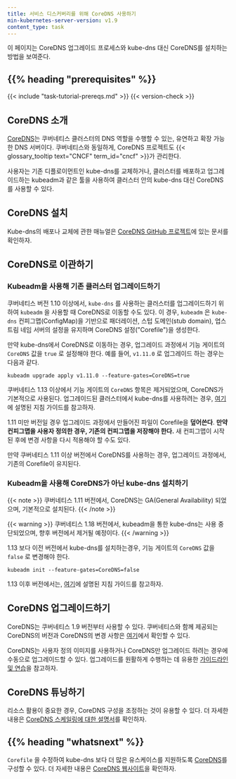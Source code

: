 ```yaml
---
title: 서비스 디스커버리를 위해 CoreDNS 사용하기
min-kubernetes-server-version: v1.9
content_type: task
---
```


<!-- overview -->
이 페이지는 CoreDNS 업그레이드 프로세스와 kube-dns 대신 CoreDNS를 설치하는 방법을 보여준다.


## {{% heading "prerequisites" %}}

{{< include "task-tutorial-prereqs.md" >}} {{< version-check >}}


<!-- steps -->

## CoreDNS 소개

[CoreDNS](https://coredns.io)는 쿠버네티스 클러스터의 DNS 역할을 수행할 수 있는, 유연하고 확장 가능한 DNS 서버이다.
쿠버네티스와 동일하게, CoreDNS 프로젝트도 {{< glossary_tooltip text="CNCF" term_id="cncf" >}}가 관리한다.

사용자는 기존 디플로이먼트인 kube-dns를 교체하거나, 클러스터를 배포하고 업그레이드하는 
kubeadm과 같은 툴을 사용하여 클러스터 안의 kube-dns 대신 CoreDNS를 사용할 수 있다.

## CoreDNS 설치

Kube-dns의 배포나 교체에 관한 매뉴얼은 [CoreDNS GitHub 프로젝트](https://github.com/coredns/deployment/tree/master/kubernetes)에
있는 문서를 확인하자.

## CoreDNS로 이관하기

### Kubeadm을 사용해 기존 클러스터 업그레이드하기

쿠버네티스 버전 1.10 이상에서, `kube-dns` 를 사용하는 클러스터를 업그레이드하기 위하여
`kubeadm` 을 사용할 때 CoreDNS로 이동할 수도 있다. 이 경우, `kubeadm` 은
`kube-dns` 컨피그맵(ConfigMap)을 기반으로 패더레이션, 스텁 도메인(stub domain), 업스트림 네임 서버의
설정을 유지하며 CoreDNS 설정("Corefile")을 생성한다.

만약 kube-dns에서 CoreDNS로 이동하는 경우, 업그레이드 과정에서 기능 게이트의 `CoreDNS` 값을 `true` 로 설정해야 한다.
예를 들어, `v1.11.0` 로 업그레이드 하는 경우는 다음과 같다.
```
kubeadm upgrade apply v1.11.0 --feature-gates=CoreDNS=true
```

쿠버네티스 1.13 이상에서 기능 게이트의 `CoreDNS` 항목은 제거되었으며, CoreDNS가 기본적으로 사용된다.
업그레이드된 클러스터에서 kube-dns를 사용하려는 경우, [여기](/docs/reference/setup-tools/kubeadm/kubeadm-init-phase#cmd-phase-addon)에 
설명된 지침 가이드를 참고하자.

1.11 미만 버전일 경우 업그레이드 과정에서 만들어진 파일이 Corefile을 **덮어쓴다**.
**만약 컨피그맵을 사용자 정의한 경우, 기존의 컨피그맵을 저장해야 한다.** 새 컨피그맵이
시작된 후에 변경 사항을 다시 적용해야 할 수도 있다.

만약 쿠버네티스 1.11 이상 버전에서 CoreDNS를 사용하는 경우, 업그레이드 과정에서,
기존의 Corefile이 유지된다.


### Kubeadm을 사용해 CoreDNS가 아닌 kube-dns 설치하기

{{< note >}}
쿠버네티스 1.11 버전에서, CoreDNS는 GA(General Availability) 되었으며,
기본적으로 설치된다.
{{< /note >}}

{{< warning >}}
쿠버네티스 1.18 버전에서, kubeadm을 통한 kube-dns는 사용 중단되었으며, 향후 버전에서 제거될 예정이다.
{{< /warning >}}

1.13 보다 이전 버전에서 kube-dns를 설치하는경우, 기능 게이트의 `CoreDNS` 
값을 `false` 로 변경해야 한다.

```
kubeadm init --feature-gates=CoreDNS=false
```

1.13 이후 버전에서는, [여기](/docs/reference/setup-tools/kubeadm/kubeadm-init-phase#cmd-phase-addon)에 설명된 지침 가이드를 참고하자.

## CoreDNS 업그레이드하기

CoreDNS는 쿠버네티스 1.9 버전부터 사용할 수 있다.
쿠버네티스와 함께 제공되는 CoreDNS의 버전과 CoreDNS의 변경 사항은 [여기](https://github.com/coredns/deployment/blob/master/kubernetes/CoreDNS-k8s_version.md)에서 확인할 수 있다.

CoreDNS는 사용자 정의 이미지를 사용하거나 CoreDNS만 업그레이드 하려는 경우에 수동으로 업그레이드할 수 있다.
업그레이드를 원활하게 수행하는 데 유용한 [가이드라인 및 연습](https://github.com/coredns/deployment/blob/master/kubernetes/Upgrading_CoreDNS.md)을 참고하자.

## CoreDNS 튜닝하기

리소스 활용이 중요한 경우, CoreDNS 구성을 조정하는 것이 유용할 수 있다. 
더 자세한 내용은 [CoreDNS 스케일링에 대한 설명서](https://github.com/coredns/deployment/blob/master/kubernetes/Scaling_CoreDNS.md)를 확인하자.



## {{% heading "whatsnext" %}}


`Corefile` 을 수정하여 kube-dns 보다 더 많은 유스케이스를 지원하도록 
[CoreDNS](https://coredns.io)를 구성할 수 있다.
더 자세한 내용은 [CoreDNS 웹사이트](https://coredns.io/2017/05/08/custom-dns-entries-for-kubernetes/)을 확인하자.
